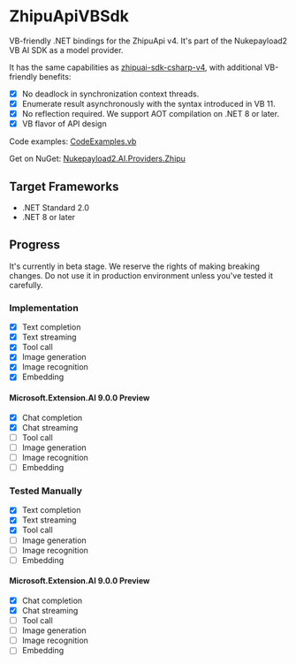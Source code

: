 # ZhipuApiVBSdk
VB-friendly .NET bindings for the ZhipuApi v4. It's part of the Nukepayload2 VB AI SDK as a model provider.

It has the same capabilities as [zhipuai-sdk-csharp-v4](https://github.com/MetaGLM/zhipuai-sdk-csharp-v4), with additional VB-friendly benefits:

- [x] No deadlock in synchronization context threads.
- [x] Enumerate result asynchronously with the syntax introduced in VB 11.
- [x] No reflection required. We support AOT compilation on .NET 8 or later.
- [x] VB flavor of API design

Code examples: [CodeExamples.vb](https://github.com/Nukepayload2/ZhipuApiVBSdk/blob/master/ZhipuApiExamples/CodeExamples.vb)

Get on NuGet: [Nukepayload2.AI.Providers.Zhipu](https://www.nuget.org/packages/Nukepayload2.AI.Providers.Zhipu)

## Target Frameworks
- .NET Standard 2.0
- .NET 8 or later

## Progress
It's currently in beta stage. 
We reserve the rights of making breaking changes.
Do not use it in production environment unless you've tested it carefully.

### Implementation
- [x] Text completion
- [x] Text streaming
- [x] Tool call
- [x] Image generation
- [x] Image recognition
- [x] Embedding

#### Microsoft.Extension.AI 9.0.0 Preview
- [x] Chat completion
- [x] Chat streaming
- [ ] Tool call
- [ ] Image generation
- [ ] Image recognition
- [ ] Embedding

### Tested Manually
- [x] Text completion
- [x] Text streaming
- [x] Tool call
- [ ] Image generation
- [ ] Image recognition
- [ ] Embedding

#### Microsoft.Extension.AI 9.0.0 Preview
- [x] Chat completion
- [x] Chat streaming
- [ ] Tool call
- [ ] Image generation
- [ ] Image recognition
- [ ] Embedding
